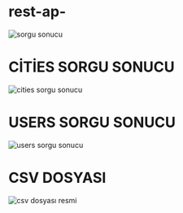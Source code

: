 # rest-ap-
![sorgu sonucu](https://user-images.githubusercontent.com/99283497/199760810-1f23c1b5-1923-48d2-b7da-c61bfaf2d7c5.jpg)

# CİTİES SORGU SONUCU

![cities sorgu sonucu](https://user-images.githubusercontent.com/99283497/199761112-0a0668d1-057e-4602-9b60-fb9928438136.jpg)


# USERS SORGU SONUCU
![users sorgu sonucu](https://user-images.githubusercontent.com/99283497/199761253-87cb4dac-599c-4af0-b748-39f08d4549ec.jpg)

# CSV DOSYASI
![csv dosyası resmi](https://user-images.githubusercontent.com/99283497/199762174-16834583-d855-4d4a-b61b-3591889d23fa.jpg)
